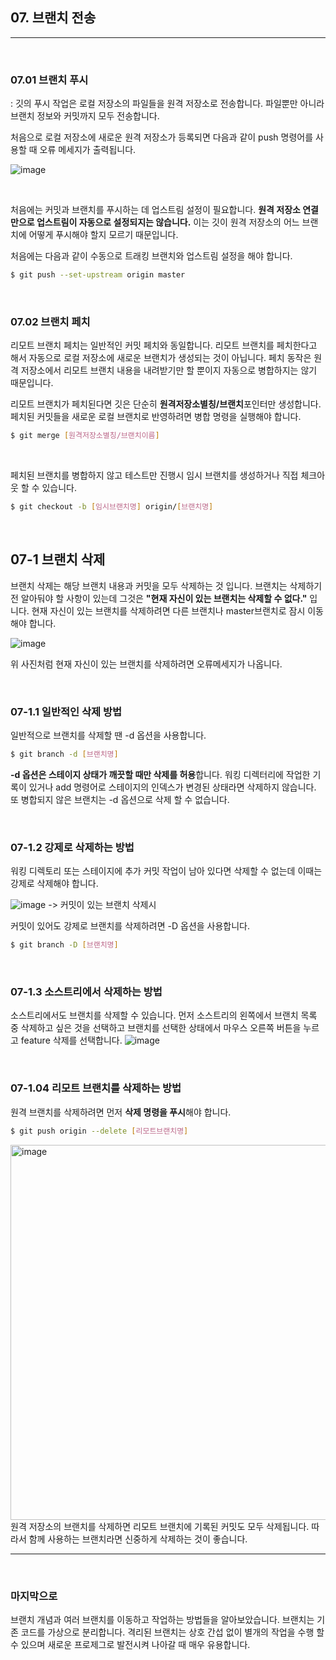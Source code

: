 <!-- 6장 브랜치 
    10. 브랜치 전송
    11. 브랜치 삭제-->

## 07. 브랜치 전송
<hr>


<br>

### 07.01 브랜치 푸시
: 깃의 푸시 작업은 로컬 저장소의 파일들을 원격 저장소로 전송합니다. 파일뿐만 아니라 브랜치 정보와 커밋까지 모두 전송합니다.
<br>

처음으로 로컬 저장소에 새로운 원격 저장소가 등록되면 다음과 같이 push 명령어를 사용할 때 오류 메세지가 출력됩니다.

![image](https://blog.kakaocdn.net/dn/b2SGEB/btrGq0feRZf/GbnBLEZ1PhSl2mQIYEhKWK/img.png)

<br>

처음에는 커밋과 브랜치를 푸시하는 데 업스트림 설정이 필요합니다. <b>원격 저장소 연결만으로 업스트림이 자동으로 설정되지는 않습니다.</b> 이는 깃이 원격 저장소의 어느 브랜치에 어떻게 푸시해야 할지 모르기 때문입니다.

처음에는 다음과 같이 수동으로 트래킹 브랜치와 업스트림 설정을 해야 합니다.
```bash
$ git push --set-upstream origin master
```

<br>

### 07.02 브랜치 페치
리모트 브랜치 페치는 일반적인 커밋 페치와 동일합니다. 리모트 브랜치를 페치한다고 해서 자동으로 로컬 저장소에 새로운 브랜치가 생성되는 것이 아닙니다. 페치 동작은 원격 저장소에서 리모트 브랜치 내용을 내려받기만 할 뿐이지 자동으로 병합하지는 않기 때문입니다.
<br>

리모트 브랜치가 페치된다면 깃은 단순히 <b>원격저장소별칭/브랜치</b>포인터만 생성합니다. 페치된 커밋들을 새로운 로컬 브랜치로 반영하려면 병합 명령을 실행해야 합니다.
```bash
$ git merge [원격저장소별칭/브랜치이름]
```

<br>

페치된 브랜치를 병합하지 않고 테스트만 진행시 임시 브랜치를 생성하거나 직접 체크아웃 할 수 있습니다.
```bash
$ git checkout -b [임시브랜치명] origin/[브랜치명]
```

<br>

## 07-1 브랜치 삭제
브랜치 삭제는 해당 브랜치 내용과 커밋을 모두 삭제하는 것 입니다. 브랜치는 삭제하기 전 알아둬야 할 사항이 있는데 그것은 <b>"현재 자신이 있는 브랜치는 삭제할 수 없다."</b> 입니다. 현재 자신이 있는 브랜치를 삭제하려면 다른 브랜치나 master브랜치로 잠시 이동해야 합니다.

![image](https://user-images.githubusercontent.com/88806404/194796463-208a380b-10cb-4bc7-b95a-24e18066a84e.png)

위 사진처럼 현재 자신이 있는 브랜치를 삭제하려면 오류메세지가 나옵니다.

<br>

### 07-1.1 일반적인 삭제 방법
일반적으로 브랜치를 삭제할 땐 -d 옵션을 사용합니다.
```bash
$ git branch -d [브랜치명]
```
<b>-d 옵션은 스테이지 상태가 깨끗할 때만 삭제를 허용</b>합니다. 워킹 디렉터리에 작업한 기록이 있거나 add 명령어로 스테이지의 인덱스가 변경된 상태라면 삭제하지 않습니다. 또 병합되지 않은 브랜치는 -d 옵션으로 삭제 할 수 없습니다.

<br>

### 07-1.2 강제로 삭제하는 방법
워킹 디렉토리 또는 스테이지에 추가 커밋 작업이 남아 있다면 삭제할 수 없는데 이때는 강제로 삭제해야 합니다.

![image](https://thebook.io/img/080212/344169.png) -> 커밋이 있는 브랜치 삭제시

커밋이 있어도 강제로 브랜치를 삭제하려면 -D 옵션을 사용합니다.
```bash
$ git branch -D [브랜치명]
```

<br>

### 07-1.3 소스트리에서 삭제하는 방법
소스트리에서도 브랜치를 삭제할 수 있습니다. 먼저 소스트리의 왼쪽에서 브랜치 목록 중 삭제하고 싶은 것을 선택하고 브랜치를 선택한 상태에서 마우스 오른쪽 버튼을 누르고 feature 삭제를 선택합니다.
![image](https://thebook.io/img/080212/0624_fmt.jpeg)

<br>

### 07-1.04 리모트 브랜치를 삭제하는 방법
원격 브랜치를 삭제하려면 먼저 <b>삭제 명령을 푸시</b>해야 합니다.
```bash
$ git push origin --delete [리모트브랜치명]
```
<img width="600" alt="image" src="https://user-images.githubusercontent.com/88806404/194797457-c7a1027a-b829-4b1c-ab50-edf43429c080.png">
원격 저장소의 브랜치를 삭제하면 리모트 브랜치에 기록된 커밋도 모두 삭제됩니다. 따라서 함께 사용하는 브랜치라면 신중하게 삭제하는 것이 좋습니다.

<br>
<hr>
<br>

### 마지막으로
브랜치 개념과 여러 브랜치를 이동하고 작업하는 방법들을 알아보았습니다. 브랜치는 기존 코드를 가상으로 분리합니다. 격리된 브랜치는 상호 간섭 없이 별개의 작업을 수행 할 수 있으며 새로운 프로제그로 발전시켜 나아갈 때 매우 유용합니다.